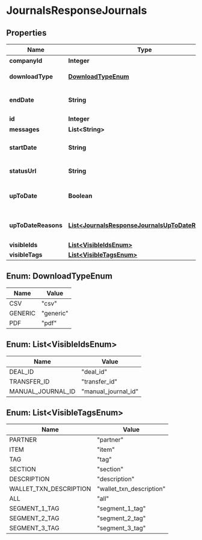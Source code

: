

# JournalsResponseJournals


## Properties

| Name | Type | Description | Notes |
|------------ | ------------- | ------------- | -------------|
|**companyId** | **Integer** | 事業所ID |  |
|**downloadType** | [**DownloadTypeEnum**](#DownloadTypeEnum) | ダウンロード形式 |  [optional] |
|**endDate** | **String** | 取得終了日 (yyyy-mm-dd) |  [optional] |
|**id** | **Integer** | 受け付けID |  |
|**messages** | **List&lt;String&gt;** |  |  [optional] |
|**startDate** | **String** | 取得開始日 (yyyy-mm-dd) |  [optional] |
|**statusUrl** | **String** | ステータス確認用URL |  [optional] |
|**upToDate** | **Boolean** | 集計結果が最新かどうか |  [optional] |
|**upToDateReasons** | [**List&lt;JournalsResponseJournalsUpToDateReasons&gt;**](JournalsResponseJournalsUpToDateReasons.md) | 集計が最新でない場合の要因情報 |  [optional] |
|**visibleIds** | [**List&lt;VisibleIdsEnum&gt;**](#List&lt;VisibleIdsEnum&gt;) |  |  [optional] |
|**visibleTags** | [**List&lt;VisibleTagsEnum&gt;**](#List&lt;VisibleTagsEnum&gt;) |  |  [optional] |



## Enum: DownloadTypeEnum

| Name | Value |
|---- | -----|
| CSV | &quot;csv&quot; |
| GENERIC | &quot;generic&quot; |
| PDF | &quot;pdf&quot; |



## Enum: List&lt;VisibleIdsEnum&gt;

| Name | Value |
|---- | -----|
| DEAL_ID | &quot;deal_id&quot; |
| TRANSFER_ID | &quot;transfer_id&quot; |
| MANUAL_JOURNAL_ID | &quot;manual_journal_id&quot; |



## Enum: List&lt;VisibleTagsEnum&gt;

| Name | Value |
|---- | -----|
| PARTNER | &quot;partner&quot; |
| ITEM | &quot;item&quot; |
| TAG | &quot;tag&quot; |
| SECTION | &quot;section&quot; |
| DESCRIPTION | &quot;description&quot; |
| WALLET_TXN_DESCRIPTION | &quot;wallet_txn_description&quot; |
| ALL | &quot;all&quot; |
| SEGMENT_1_TAG | &quot;segment_1_tag&quot; |
| SEGMENT_2_TAG | &quot;segment_2_tag&quot; |
| SEGMENT_3_TAG | &quot;segment_3_tag&quot; |




